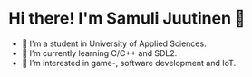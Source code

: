 Hi there! I'm Samuli Juutinen 👋
===


- :school: I'm a student in University of Applied Sciences.
- 🌱 I’m currently learning C/C++ and SDL2.
- 👀 I’m interested in game-, software development and IoT.

<!--
**Samul1/samul1** is a ✨ _special_ ✨ repository because its `README.md` (this file) appears on your GitHub profile.
-->
